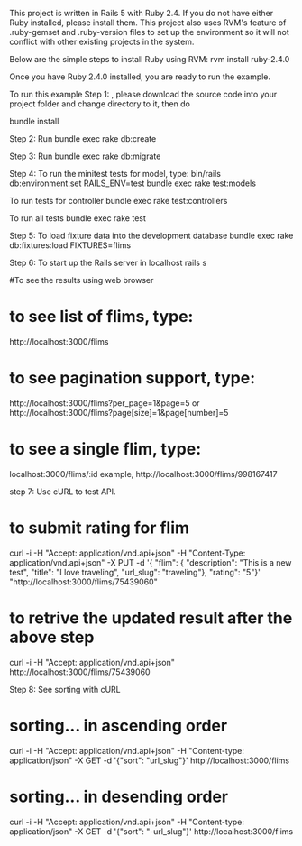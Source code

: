 
This project is written in Rails 5 with Ruby 2.4. If you do not have either Ruby installed, please install them. 
This project also uses RVM's feature of .ruby-gemset and .ruby-version files to set up the environment so it will
not conflict with other existing projects in the system.

Below are the simple steps to install Ruby using RVM:
rvm install ruby-2.4.0

Once you have Ruby 2.4.0 installed, you are ready to run the example.

To run this example
Step 1: , please download the source code into your project folder and change directory to it, then do

bundle install

Step 2: Run bundle exec rake db:create

Step 3: Run bundle exec rake db:migrate

Step 4: To run the minitest tests for model, type:
bin/rails db:environment:set RAILS_ENV=test
bundle exec rake test:models

To run tests for controller
bundle exec rake test:controllers

To run all tests
bundle exec rake test

Step 5: To load fixture data into the development database
bundle exec rake db:fixtures:load FIXTURES=flims

Step 6: To start up the Rails server in localhost
rails s


#To see the results using web browser
# to see list of flims, type:
http://localhost:3000/flims

# to see pagination support, type:
http://localhost:3000/flims?per_page=1&page=5
or
http://localhost:3000/flims?page[size]=1&page[number]=5

# to see a single flim, type:
localhost:3000/flims/:id
example,
http://localhost:3000/flims/998167417

step 7: Use cURL to test API.

# to submit rating for flim

curl  -i -H "Accept: application/vnd.api+json" -H "Content-Type: application/vnd.api+json" -X PUT -d '{ "flim": { "description": "This is a new test", "title": "I love traveling", "url_slug": "traveling"}, "rating": "5"}' "http://localhost:3000/flims/75439060"

# to retrive the updated result after the above step
curl -i -H "Accept: application/vnd.api+json" http://localhost:3000/flims/75439060

Step 8: See sorting with cURL

# sorting... in ascending order
curl -i -H "Accept: application/vnd.api+json" -H "Content-type: application/json" -X GET -d '{"sort": "url_slug"}' http://localhost:3000/flims

# sorting... in desending order
curl -i -H "Accept: application/vnd.api+json" -H "Content-type: application/json" -X GET -d '{"sort": "-url_slug"}' http://localhost:3000/flims

